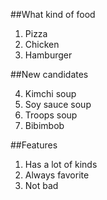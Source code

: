 ##What kind of food

1. Pizza
2. Chicken
3. Hamburger

##New candidates

4. Kimchi soup
5. Soy sauce soup
6. Troops soup
7. Bibimbob

##Features

1. Has a lot of kinds
2. Always favorite
3. Not bad
